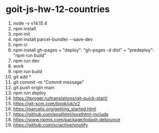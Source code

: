 # goit-js-hw-12-countries

1.  node -v v14.15.4
2.  npm install
3.  npm init
4.  npm install parcel-bundler --save-dev
5.  npm ci
6.  npm install gh-pages + "deploy": "gh-psges -d dist" + "predeploy": "npm run build"
7.  npm run dev
8.  work
9.  npm run build
10. git add \*
11. git commit -m "Commit message"
12. git push origin main
13. npm run deploy
14. https://tproger.ru/translations/git-quick-start/
15. https://git-scm.com/book/uk/v2
16. https://parceljs.org/getting_started.html
17. https://github.com/posthtml/posthtml-include
18. https://www.npmjs.com/package/lodash.debounce
19. https://github.com/sciactive/pnotify
